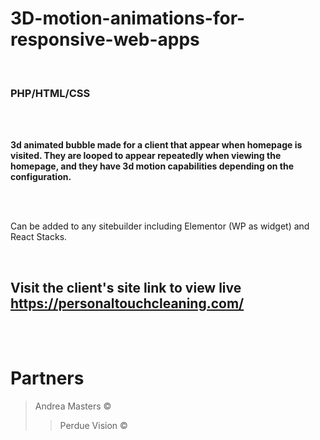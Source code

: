 # 3D-motion-animations-for-responsive-web-apps

<br>

### PHP/HTML/CSS 

<br><br>

<strong>3d animated bubble made for a client that appear when homepage is visited. They are looped to appear repeatedly when viewing the homepage, and they have 3d motion capabilities depending on the configuration. </strong>

<br><br>

Can be added to any sitebuilder including Elementor (WP as widget) and React Stacks. 

<br>

## Visit the client's site link to view live https://personaltouchcleaning.com/

<br><br>

# Partners

> Andrea Masters ©
>> Perdue Vision ©
